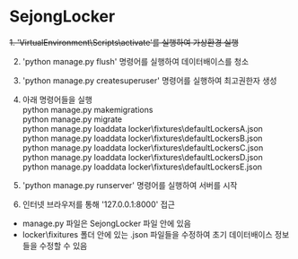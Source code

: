 # SejongLocker

~~1. 'VirtualEnvironment\Scripts\activate'를 실행하여 가상환경 실행~~

2. 'python manage.py flush' 명령어를 실행하여 데이터배이스를 청소
3. 'python manage.py createsuperuser' 명령어를 실행하여 최고권한자 생성
4. 아래 명령어들을 실행
<br/> python manage.py makemigrations
<br/> python manage.py migrate
<br/> python manage.py loaddata locker\fixtures\defaultLockersA.json
<br/> python manage.py loaddata locker\fixtures\defaultLockersB.json
<br/> python manage.py loaddata locker\fixtures\defaultLockersC.json
<br/> python manage.py loaddata locker\fixtures\defaultLockersD.json
<br/> python manage.py loaddata locker\fixtures\defaultLockersE.json

5. 'python manage.py runserver' 명령어를 실행하여 서버를 시작
6. 인터넷 브라우저를 통해 '127.0.0.1:8000' 접근

* manage.py 파일은 SejongLocker 파일 안에 있음
* locker\fixitures 폴더 안에 있는 .json 파일들을 수정하여 초기 데이터배이스 정보들을 수정할 수 있음

